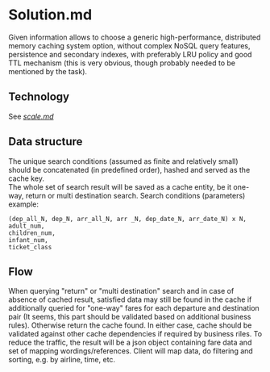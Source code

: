 # Solution.md

Given information allows to choose a generic high-performance, distributed memory caching system option, without complex NoSQL query features, persistence and secondary indexes, with preferably LRU policy and good TTL mechanism (this is very obvious, though probably needed to be mentioned by the task). 

## Technology
See *[scale.md](scale.md)*

## Data structure
The unique search conditions (assumed as finite and relatively small) should be concatenated (in predefined order), hashed and served as the cache key.  
The whole set of search result will be saved as a cache entity, be it one-way, return or multi destination search. 
Search conditions (parameters) example: 
```
(dep_all_N, dep_N, arr_all_N, arr _N, dep_date_N, arr_date_N) x N, 
adult_num, 
children_num, 
infant_num, 
ticket_class
```

## Flow
When querying "return" or "multi destination" search and in case of absence of cached result, satisfied data may still be found in the cache if additionally queried for "one-way" fares for each departure and destination pair (It seems, this part should be validated based on additional business rules). Otherwise return the cache found. 
In either case, cache should be validated against other cache dependencies if required by business riles.
To reduce the traffic, the result will be a json object containing fare data and set of mapping wordings/references. Client will map data, do filtering and sorting, e.g. by airline, time, etc.

